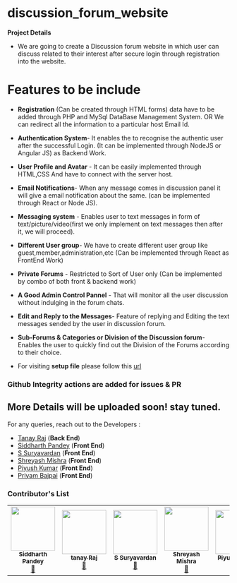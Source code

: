 # discussion_forum_website
**Project Details**
* We are going to create a Discussion forum website in which user can discuss related to their interest after secure login through registration into the website. 
# Features to be include

* **Registration** (Can be created through HTML forms) data have to be added through PHP and MySql DataBase Management System. OR We can redirect all the information to a particular host Email Id.

* **Authentication System**- It enables the to recognise the authentic user after the successful Login. (It can be implemented through NodeJS or Angular JS) as Backend Work.

* **User Profile and Avatar** - It can be easily implemented through HTML,CSS And have to connect with the server host.

* **Email Notifications**- When any message comes in discussion panel it will give a email  notification about the same. (can be implemented through React or Node JS).

* **Messaging system** - Enables user to text messages in form of text/picture/video(first we only implement on text messages then after it, we will proceed).

* **Different User group**- We have to create different user group like guest,member,administration,etc (Can be implemented through React as FrontEnd Work)

* **Private Forums** - Restricted to Sort of User only (Can be implemented by combo of both front & backend work)

* **A Good Admin Control Pannel** - That will monitor all the user discussion without indulging in the forum chats.

* **Edit and Reply to the Messages**-  Feature of replying and Editing the text messages sended by the user in discussion forum.

* **Sub-Forums & Categories or Division of the Discussion forum**- Enables the user to quickly find out the Division of the Forums according to their choice.
* For visiting **setup file** please follow this [url](https://github.com/siddharth25pandey/discussion_forum_website/blob/master/setup.md)

### Github Integrity actions are added for issues & PR
## More Details will be uploaded soon! stay tuned.
For any queries, reach out to the Developers :
* [Tanay Raj](mailto:tanay.raj76@gmail.com) (**Back End**)
* [Siddharth Pandey](mailto:siddharth25pandey@gmail.com) (**Front End**)
* [S Suryavardan](mailto:suryavardan17@gmail.com) (**Front End**)
* [Shreyash Mishra](mailto:shreyashm1601@gmail.com) (**Front End**)
* [Piyush Kumar](mailto:kumarpiyushsingh9311@gmail.com) (**Front End**)
* [Priyam Bajpai](mailto:bajpaipriyam90@gmail.com) (**Front End**)

### Contributor's List
<table>
  <tr>
    <td align="center"><a href="https://siddharth25pandey.github.io/"><img src="https://avatars1.githubusercontent.com/siddharth25pandey" width="100px;" alt=""/><br /><sub><b>Siddharth Pandey</b></sub></a><br /> <a href="https://github.com/siddharth25pandey/discussion_forum_website/commits?author=siddharth25pandey" title="Documentation">📖</a></td>
    <td align="center"><a href="https://github.com/tanay13"><img src="https://avatars1.githubusercontent.com/tanay13" width="100px;" alt=""/><br /><sub><b>tanay Raj</b></sub></a><br /> <a href="https://github.com/siddharth25pandey/discussion_forum_website/commits?author=tanay13" title="Documentation">📖</a></td>
    <td align="center"><a href="https://github.com/surya1701"><img src="https://avatars1.githubusercontent.com/surya1701" width="100px;" alt=""/><br /><sub><b>S Suryavardan</b></sub></a><br /> <a href="https://github.com/siddharth25pandey/discussion_forum_website/commits?author=surya1701" title="Documentation">📖</a></td>
    <td align="center"><a href="https://github.com/Shreyashm16"><img src="https://avatars1.githubusercontent.com/Shreyashm16" width="100px;" alt=""/><br /><sub><b>Shreyash Mishra</b></sub></a><br /> <a href="https://github.com/siddharth25pandey/discussion_forum_website/commits?author=Shreyashm16" title="Documentation">📖</a></td>
     <td align="center"><a href="https://github.com/piyush9311"><img src="https://avatars1.githubusercontent.com/piyush9311" width="100px;" alt=""/><br /><sub><b>Piyush Kumar</b></sub></a><br /> <a href="https://github.com/siddharth25pandey/discussion_forum_website/commits?author=piyush9311" title="Documentation">📖</a></td>
 <td align="center"><a href="https://github.com/prichoms"><img src="https://avatars1.githubusercontent.com/prichoms" width="100px;" alt=""/><br /><sub><b>Priyam Bajpai</b></sub></a><br /> <a href="https://github.com/siddharth25pandey/discussion_forum_website/commits?author=prichoms" title="Documentation">📖</a></td>
     
    
    
      
    
  </tr>
</table>
